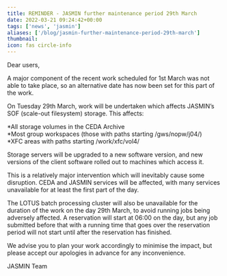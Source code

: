 ```yaml
---
title: REMINDER - JASMIN further maintenance period 29th March
date: 2022-03-21 09:24:42+00:00
tags: ['news', 'jasmin']
aliases: ['/blog/jasmin-further-maintenance-period-29th-march']
thumbnail: 
icon: fas circle-info
---
```


Dear users,   
  
A major component of the recent work scheduled for 1st March was not able to take place, so an alternative date has now been set for this part of the work.   
  
On Tuesday 29th March, work will be undertaken which affects JASMIN’s SOF (scale-out filesystem) storage. This affects:  
   
\*All storage volumes in the CEDA Archive   
\*Most group workspaces (those with paths starting /gws/nopw/j04/)   
\*XFC areas with paths starting /work/xfc/vol4/   
  
Storage servers will be upgraded to a new software version, and new versions of the client software rolled out to machines which access it.   
  
This is a relatively major intervention which will inevitably cause some disruption. CEDA and JASMIN services will be affected, with many services unavailable for at least the first part of the day.


The LOTUS batch processing cluster will also be unavailable for the duration of the work on the day 29th March, to avoid running jobs being adversely affected. A reservation will start at 06:00 on the day, but any job submitted before that with a running time that goes over the reservation period will not start until after the reservation has finished.  
  
We advise you to plan your work accordingly to minimise the impact, but please accept our apologies in advance for any inconvenience.   
  
JASMIN Team


